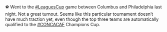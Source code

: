 ⚽️ Went to the [\#<span>LeaguesCup</span>](https://social.lol/tags/LeaguesCup) game between Columbus and Philadelphia last night. Not a great turnout. Seems like this particular tournament doesn’t have much traction yet, even though the top three teams are automatically qualified to the [\#<span>CONCACAF</span>](https://social.lol/tags/CONCACAF) Champions Cup.